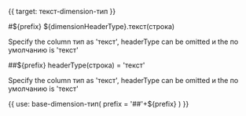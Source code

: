 {{ target: текст-dimension-тип }}

#${prefix} ${dimensionHeaderType}.текст(строка)

Specify the column тип as 'текст', headerType can be omitted и the по умолчанию is 'текст'

##${prefix} headerType(строка) = 'текст'

Specify the column тип as 'текст', headerType can be omitted и the по умолчанию is 'текст'

{{ use: base-dimension-тип(
    prefix = '##'+${prefix}
) }}